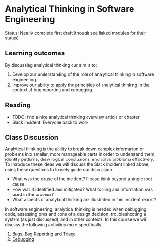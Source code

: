 # Analytical Thinking in Software Engineering

Status: Nearly complete first draft (though see linked modules for their status)

## Learning outcomes

By discussing analytical thinking our aim is to:

1. Develop our understanding of the role of analytical thinking in software engineering.
2. Improve our ability to apply the principles of analytical thinking in the context of bug reporting and debugging.

## Reading

* TODO: find a nice analytical thinking overview article or chapter
* [Slack incident: Everyone back to work](https://slack.engineering/slacks-outage-on-january-4th-2021/)

## Class Discussion

Analytical thinking is the ability to break down complex information or problems into smaller, more manageable parts in order to understand them, identify patterns, draw logical conclusions, and solve problems effectively. To introduce these ideas we will discuss the Slack incident linked above, using these questions to loosely guide our discussion.

* What was the cause of the incident? Please think beyond a single root cause.
* How was it identified and mitigated? What tooling and information was used in the process?
* What aspects of analytical thinking are illustrated in this incident report?

In software engineering, analytical thinking is needed when debugging code, assessing pros and cons of a design decision, troubleshooting a system (as just discussed), and in other contexts. In this course we will discuss the following activities more specifically.

1. [Bugs, Bug Reporting and Triage](bug-reports.md)
2. [Debugging](debugging.md)
